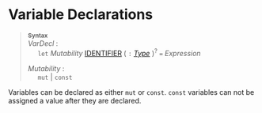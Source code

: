 # Variable Declarations

> **<sup>Syntax</sup>**\
> _VarDecl_ :\
> &nbsp;&nbsp;&nbsp;&nbsp; `let` _Mutability_ [IDENTIFIER](/lexical_structure/identifiers.md) ( `:` [_Type_](/type_system/index.md) )<sup>?</sup> `=` _Expression_
>
> _Mutability_ :\
> &nbsp;&nbsp;&nbsp;&nbsp; `mut` | `const`

Variables can be declared as either `mut` or `const`. `const` variables can not be assigned a value after they are declared.
